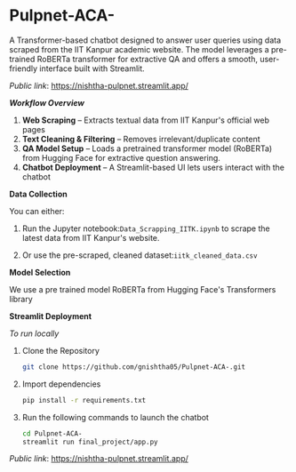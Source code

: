 # Pulpnet-ACA-
A Transformer-based chatbot designed to answer user queries using data scraped from the IIT Kanpur academic website. The model leverages a pre-trained RoBERTa transformer for extractive QA and offers a smooth, user-friendly interface built with Streamlit.

*Public link*: https://nishtha-pulpnet.streamlit.app/

***Workflow Overview***
1. **Web Scraping** – Extracts textual data from IIT Kanpur's official web pages      
2. **Text Cleaning & Filtering** – Removes irrelevant/duplicate content   
3. **QA Model Setup** – Loads a pretrained transformer model (RoBERTa) from Hugging Face for extractive question answering.
4. **Chatbot Deployment** – A Streamlit-based UI lets users interact with the chatbot

**Data Collection**

You can either:
1. Run the Jupyter notebook:```Data_Scrapping_IITK.ipynb``` to scrape the latest data from IIT Kanpur's website.

2. Or use the pre-scraped, cleaned dataset:```iitk_cleaned_data.csv```


**Model Selection**

We use a pre trained model RoBERTa from Hugging Face's Transformers library 

**Streamlit Deployment**

*To run locally*

 1. Clone the Repository
   
    ```bash
    git clone https://github.com/gnishtha05/Pulpnet-ACA-.git
    ```
 2. Import dependencies
      
    ```bash
    pip install -r requirements.txt
    ```
 3. Run the following commands to launch the chatbot
      
    ```bash
    cd Pulpnet-ACA-
    streamlit run final_project/app.py
    ```

*Public link*: https://nishtha-pulpnet.streamlit.app/


